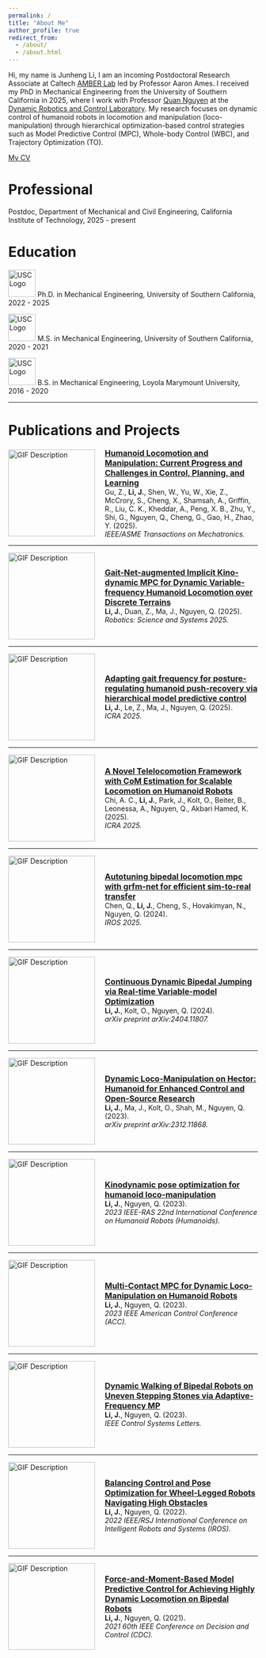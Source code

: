 ```yaml
---
permalink: /
title: "About Me"
author_profile: true
redirect_from: 
  - /about/
  - /about.html
---
```


Hi, my name is Junheng Li, I am an incoming Postdoctoral Research Associate at Caltech [AMBER Lab](http://www.bipedalrobotics.com/) led by Professor Aaron Ames. I received my PhD in Mechanical Engineering from the University of Southern California in 2025, where I work with Professor [Quan Nguyen](https://viterbi.usc.edu/directory/faculty/Nguyen/Quan) at the [Dynamic Robotics and Control Laboratory](https://sites.usc.edu/quann/). My research focuses on dynamic control of humanoid robots in locomotion and manipulation (loco-manipulation) through hierarchical optimization-based control strategies such as Model Predictive Control (MPC), Whole-body Control (WBC), and Trajectory Optimization (TO). 

[My CV](https://junhengl.github.io/files/JunhengCV.pdf)

Professional
======
Postdoc, Department of Mechanical and Civil Engineering, California Institute of Technology, 2025 - present

Education 
======
<img src="https://junhengl.github.io/images/USC-Logo.png" alt="USC Logo" width="55">    Ph.D. in Mechanical Engineering, University of Southern California, 2022 - 2025

<img src="https://junhengl.github.io/images/USC-Logo.png" alt="USC Logo" width="55">    M.S. in Mechanical Engineering, University of Southern California, 2020 - 2021

<img src="https://junhengl.github.io/images/LMU-logo.png" alt="USC Logo" width="55">   B.S. in Mechanical Engineering, Loyola Marymount University, 2016 - 2020

---

Publications and Projects
======

<div style="display: flex; align-items: center;">
  <img src="https://junhengl.github.io/images/survey.jpg" alt="GIF Description" width="175" style="margin-right: 20px;">
  <div>
    <a href="https://arxiv.org/abs/2501.02116" style="font-weight: bold; font-size: 16px;">
      Humanoid Locomotion and Manipulation: Current Progress and Challenges in Control, Planning, and Learning
    </a>
    <br>
    Gu, Z., <b>Li, J.</b>, Shen, W., Yu, W., Xie, Z., McCrory, S., Cheng, X., Shamsah, A., Griffin, R., Liu, C. K., Kheddar, A., Peng, X. B., Zhu, Y., Shi, G., Nguyen, Q., Cheng, G., Gao, H., Zhao, Y. (2025). 
    <br>
    <i>IEEE/ASME Transactions on Mechatronics.</i>
  </div>
</div>

---

<div style="display: flex; align-items: center;">
  <img src="https://junhengl.github.io/images/gaitnet.gif" alt="GIF Description" width="175" style="margin-right: 20px;">
  <div>
    <a href="https://arxiv.org/abs/2502.02934" style="font-weight: bold; font-size: 16px;">
      Gait-Net-augmented Implicit Kino-dynamic MPC for Dynamic Variable-frequency Humanoid Locomotion over Discrete Terrains
    </a>
    <br>
    <b>Li, J.</b>, Duan, Z., Ma, J., Nguyen, Q. (2025). 
    <br>
    <i>Robotics: Science and Systems 2025.</i>
  </div>
</div>

---

<div style="display: flex; align-items: center;">
  <img src="https://junhengl.github.io/images/pushrecovery.gif" alt="GIF Description" width="175" style="margin-right: 20px;">
  <div>
    <a href="https://arxiv.org/abs/2409.14342" style="font-weight: bold; font-size: 16px;">
      Adapting gait frequency for posture-regulating humanoid push-recovery via hierarchical model predictive control
    </a>
    <br>
    <b>Li, J.</b>, Le, Z., Ma, J., Nguyen, Q. (2025). 
    <br>
    <i>ICRA 2025.</i>
  </div>
</div>

---

<div style="display: flex; align-items: center;">
  <img src="https://junhengl.github.io/images/forcebot.gif" alt="GIF Description" width="175" style="margin-right: 20px;">
  <div>
    <a href="https://vtechworks.lib.vt.edu/items/64b151a8-95f5-4420-bf79-879a28a6d2de" style="font-weight: bold; font-size: 16px;">
      A Novel Telelocomotion Framework with CoM Estimation for Scalable Locomotion on Humanoid Robots
    </a>
    <br>
    Chi, A. C., <b>Li, J.</b>, Park, J., Kolt, O., Beiter, B., Leonessa, A., Nguyen, Q., Akbari Hamed, K. (2025). 
    <br>
    <i>ICRA 2025.</i>
  </div>
</div>

---

<div style="display: flex; align-items: center;">
  <img src="https://junhengl.github.io/images/difftune.gif" alt="GIF Description" width="175" style="margin-right: 20px;">
  <div>
    <a href="https://arxiv.org/abs/2409.15710" style="font-weight: bold; font-size: 16px;">
      Autotuning bipedal locomotion mpc with grfm-net for efficient sim-to-real transfer
    </a>
    <br>
    Chen, Q., <b>Li, J.</b>, Cheng, S., Hovakimyan, N., Nguyen, Q. (2024). 
    <br>
    <i>IROS 2025.</i>
  </div>
</div>

---

<div style="display: flex; align-items: center;">
  <img src="https://junhengl.github.io/images/continuousJumping.gif" alt="GIF Description" width="175" style="margin-right: 20px;">
  <div>
    <a href="https://arxiv.org/abs/2404.11807" style="font-weight: bold; font-size: 16px;">
      Continuous Dynamic Bipedal Jumping via Real-time Variable-model Optimization
    </a>
    <br>
    <b>Li, J.</b>, Kolt, O., Nguyen, Q. (2024). 
    <br>
    <i>arXiv preprint arXiv:2404.11807.</i>
  </div>
</div>

---

<div style="display: flex; align-items: center;">
  <img src="https://junhengl.github.io/images/locomanipulation.gif" alt="GIF Description" width="175" style="margin-right: 20px;">
  <div>
    <a href="https://arxiv.org/abs/2312.11868" style="font-weight: bold; font-size: 16px;">
      Dynamic Loco-Manipulation on Hector: Humanoid for Enhanced Control and Open-Source Research
    </a>
    <br>
    <b>Li, J.</b>, Ma, J., Kolt, O., Shah, M., Nguyen, Q. (2023). 
    <br>
    <i>arXiv preprint arXiv:2312.11868.</i>
  </div>
</div>

---

<div style="display: flex; align-items: center;">
  <img src="https://junhengl.github.io/images/boxpushing.gif" alt="GIF Description" width="175" style="margin-right: 20px;">
  <div>
    <a href="https://ieeexplore.ieee.org/abstract/document/10375151" style="font-weight: bold; font-size: 16px;">
      Kinodynamic pose optimization for humanoid loco-manipulation
    </a>
    <br>
    <b>Li, J.</b>, Nguyen, Q. (2023). 
    <br>
    <i>2023 IEEE-RAS 22nd International Conference on Humanoid Robots (Humanoids).</i>
  </div>
</div>

---

<div style="display: flex; align-items: center;">
  <img src="https://junhengl.github.io/images/package.gif" alt="GIF Description" width="175" style="margin-right: 20px;">
  <div>
    <a href="https://arxiv.org/pdf/2209.08662" style="font-weight: bold; font-size: 16px;">
      Multi-Contact MPC for Dynamic Loco-Manipulation on Humanoid Robots
    </a>
    <br>
    <b>Li, J.</b>, Nguyen, Q. (2023). 
    <br>
    <i>2023 IEEE American Control Conference (ACC).</i>
  </div>
</div>

---

<div style="display: flex; align-items: center;">
  <img src="https://junhengl.github.io/images/adaptiveFreqMPC.gif" alt="GIF Description" width="175" style="margin-right: 20px;">
  <div>
    <a href="https://arxiv.org/pdf/2209.08664" style="font-weight: bold; font-size: 16px;">
      Dynamic Walking of Bipedal Robots on Uneven Stepping Stones via Adaptive-Frequency MP
    </a>
    <br>
    <b>Li, J.</b>, Nguyen, Q. (2023). 
    <br>
    <i>IEEE Control Systems Letters.</i>
  </div>
</div>

---

<div style="display: flex; align-items: center;">
  <img src="https://junhengl.github.io/images/wheelLeg.gif" alt="GIF Description" width="175" style="margin-right: 20px;">
  <div>
    <a href="https://arxiv.org/pdf/2109.09934" style="font-weight: bold; font-size: 16px;">
      Balancing Control and Pose Optimization for Wheel-Legged Robots Navigating High Obstacles
    </a>
    <br>
    <b>Li, J.</b>, Nguyen, Q. (2022). 
    <br>
    <i>2022 IEEE/RSJ International Conference on Intelligent Robots and Systems (IROS).</i>
  </div>
</div>

---

<div style="display: flex; align-items: center;">
  <img src="https://junhengl.github.io/images/locomotionMPC.gif" alt="GIF Description" width="175" style="margin-right: 20px;">
  <div>
    <a href="https://arxiv.org/pdf/2104.00065" style="font-weight: bold; font-size: 16px;">
      Force-and-Moment-Based Model Predictive Control for Achieving Highly Dynamic Locomotion on Bipedal Robots
    </a>
    <br>
    <b>Li, J.</b>, Nguyen, Q. (2021). 
    <br>
    <i>2021 60th IEEE Conference on Decision and Control (CDC).</i>
  </div>
</div>
